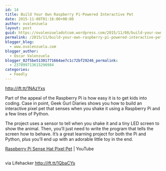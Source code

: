 ```yaml
---
id: 14
title: Build Your Own Raspberry Pi-Powered Interactive Pet
date: 2015-11-08T01:16:00+00:00
author: ovalenzuela
layout: post
guid: https://ovalenzueladotcom.wordpress.com/2015/11/08/build-your-own-raspberry-pi-powered-interactive-pet
permalink: /2015/11/build-your-own-raspberry-pi-powered-interactive-pet.html
blogger_blog:
  - www.ovalenzuela.com
blogger_author:
  - Oscar Valenzuela
blogger_02f5be51301771664ae7c1c72bf29246_permalink:
  - 237899713615296984
categories:
  - Feedly
---
```

<span><a href="http://ift.tt/1NAzYxs">http://ift.tt/1NAzYxs</a></span>

Part of the appeal of the Raspberry Pi is how easy it is to get kids into coding. Case in point, Geek Gurl Diaries shows you how to build an interactive pixel pet that senses when you shake it using a Raspberry Pi and a few lines of Python.

The project uses a sensor to tell when you shake it and a tiny LED screen to show the animal. Then, you’ll just need to write the program that tells the screen how to behave. It’s a great learning project for both the Pi and Python, plus you’ll end up with an adorable little toy in the end.

<a target="_blank" href="https://www.youtube.com/watch?v=gfRDFvEVz-w&feature=youtu.be&a">Raspberry Pi Sense Hat Pixel Pet</a> | YouTube

<img height="1" alt="" width="1" src="http://ift.tt/1NAzYNH" />

via Lifehacker http://ift.tt/1QbaCYs